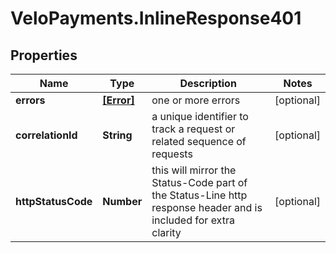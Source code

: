 # VeloPayments.InlineResponse401

## Properties

Name | Type | Description | Notes
------------ | ------------- | ------------- | -------------
**errors** | [**[Error]**](Error.md) | one or more errors | [optional] 
**correlationId** | **String** | a unique identifier to track a request or related sequence of requests | [optional] 
**httpStatusCode** | **Number** | this will mirror the Status-Code part of the Status-Line http response header and is included for extra clarity | [optional] 



